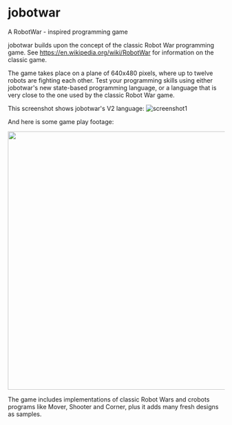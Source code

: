 # jobotwar
A RobotWar - inspired programming game

jobotwar builds upon the concept of the classic Robot War programming game. See https://en.wikipedia.org/wiki/RobotWar for information
on the classic game.

The game takes place on a plane of 640x480 pixels, where up to twelve robots are fighting each other. Test your programming skills using either jobotwar's new state-based programming language, or a language that is very close to the one used by the classic Robot War game.

This screenshot shows jobotwar's V2 language:
![screenshot1](https://raw.githubusercontent.com/smackem/jobotwar/master/src/site/screenshot1.png "Screenshot1")

And here is some game play footage:
<p style="text-align: center">
<img src="https://raw.githubusercontent.com/smackem/jobotwar/master/src/site/gameplay1.gif" width="800px" height="600px" />
</p>

The game includes implementations of classic Robot Wars and crobots programs like Mover, Shooter and Corner, plus it adds many fresh designs as samples.